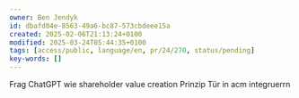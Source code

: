 ```yaml
---
owner: Ben Jendyk
id: dbafd04e-8563-49a6-bc87-573cbdeee15a
created: 2025-02-06T21:13:24+0100
modified: 2025-03-24T05:44:35+0100
tags: [access/public, language/en, pr/24/270, status/pending]
key-words: []
---
```


Frag ChatGPT wie shareholder value creation Prinzip Tür in acm integruerrn